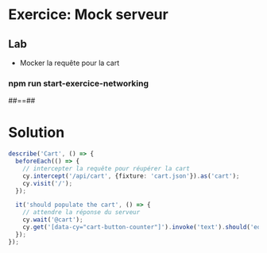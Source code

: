 <!-- .slide: class="exercice" -->

# Exercice: Mock serveur

## Lab

* Mocker la requête pour la cart

### npm run start-exercice-networking

##==##

# Solution

<!-- .slide: class="with-code" -->
```typescript
describe('Cart', () => {
  beforeEach(() => {
    // intercepter la requête pour réupérer la cart
    cy.intercept('/api/cart', {fixture: 'cart.json'}).as('cart');
    cy.visit('/');
  });

  it('should populate the cart', () => {
    // attendre la réponse du serveur
    cy.wait('@cart');
    cy.get('[data-cy="cart-button-counter"]').invoke('text').should('eq', '2');
  });
});

```
<!-- .element: class="big-code" -->
